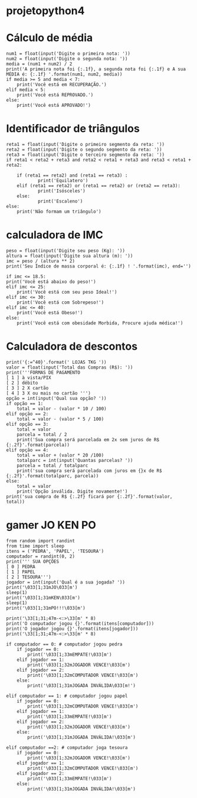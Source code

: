 # projetopython4
# Cálculo de média

    num1 = float(input('Digite o primeira nota: '))
    num2 = float(input('Digite o segunda nota: '))
    media = (num1 + num2) / 2
    print('A primeira nota foi {:.1f}, a segunda nota foi {:.1f} e A sua MÉDIA é: {:.1f} '.format(num1, num2, media))
    if media >= 5 and media < 7:
        print('Você está em RECUPERAÇÃO.')
    elif media < 5:
        print('Você está REPROVADO.')
    else:
        print('Você está APROVADO!')

# Identificador de triângulos

    reta1 = float(input('Digite o primeiro segmento da reta: '))
    reta2 = float(input('Digite o segundo segmento da reta: '))
    reta3 = float(input('Digite o terceiro segmento da reta: '))
    if reta1 < reta2 + reta3 and reta2 < reta1 + reta3 and reta3 < reta1 + reta2:

        if (reta1 == reta2) and (reta1 == reta3) :
                print('Equilatero')
        elif (reta1 == reta2) or (reta1 == reta2) or (reta2 == reta3):
                print('Isósceles')
        else:
                print('Escaleno')
    else:
        print('Não formam um triângulo')

# calculadora de IMC

    peso = float(input('Digite seu peso (Kg): '))
    altura = float(input('Digite sua altura (m): '))
    imc = peso / (altura ** 2)
    print('Seu Índice de massa corporal é: {:.1f} ! '.format(imc), end='')

    if imc <= 18.5:
    print('Você está abaixo do peso!')
    elif imc <= 25:
        print('Você está com seu peso Ideal!')
    elif imc <= 30:
        print('Você está com Sobrepeso!')
    elif imc <= 40:
        print('Você está Obeso!')
    else:
        print('Você está com obesidade Morbida, Procure ajuda médica!')

# Calculadora de descontos
    print('{:=^40}'.format(' LOJAS TKG '))
    valor = float(input('Total das Compras (R$): '))
    print('''FORMAS DE PAGAMENTO
    [ 1 ] à vista/PIX
    [ 2 ] débito
    [ 3 ] 2 X cartão
    [ 4 ] 3 X ou mais no cartão ''')
    opção = int(input('Qual sua opção? '))
    if opção == 1:
        total = valor - (valor * 10 / 100)
    elif opção == 2:
        total = valor - (valor * 5 / 100)
    elif opção == 3:
        total = valor
        parcela = total / 2
        print('Sua compra será parcelada em 2x sem juros de R$ {:.2f}'.format(parcela))
    elif opção == 4:
        total = valor + (valor * 20 /100)
        totalparc = int(input('Quantas parcelas? '))
        parcela = total / totalparc
        print('sua compra será parcelada com juros em {}x de R$ {:.2f}'.format(totalparc, parcela))
    else:
        total = valor
        print('Opção inválida. Digite novamente!')
    print('sua compra de R$ {:.2f} ficará por {:.2f}'.format(valor, total))
# gamer JO KEN PO
    from random import randint
    from time import sleep
    itens = ('PEDRA', 'PAPEL', 'TESOURA')
    computador = randint(0, 2)
    print(''' SUA OPÇÕES
    [ 0 ] PEDRA
    [ 1 ] PAPEL
    [ 2 ] TESOURA''')
    jogador = int(input('Qual é a sua jogada? '))
    print('\033[1;31mJO\033[m')
    sleep(1)
    print('\033[1;31mKEN\033[m')
    sleep(1)
    print('\033[1;31mPO!!!\033[m')

    print('\33[1;31;47m-<:>\33[m' * 8)
    print('O computador jogou {}'.format(itens[computador]))
    print('O jogador jogou {}'.format(itens[jogador]))
    print('\33[1;31;47m-<:>\33[m' * 8)

    if computador == 0: # computador jogou pedra
        if jogador == 0:
            print('\033[1;33mEMPATE!\033[m')
        elif jogador == 1:
            print('\033[1;32mJOGADOR VENCE!\033[m')
        elif jogador == 2:
            print('\033[1;32mCOMPUTADOR VENCE!\033[m')
        else:
            print('\033[1;31mJOGADA INVÁLIDA\033[m!')

    elif computador == 1: # computador jogou papel
        if jogador == 0:
            print('\033[1;32mCOMPUTADOR VENCE!\033[m')
        elif jogador == 1:
            print('\033[1;33mEMPATE!\033[m')
        elif jogador == 2:
            print('\033[1;32mJOGADOR VENCE!\033[m')
        else:
            print('\033[1;31mJOGADA INVÁLIDA!\033[m')

    elif computador ==2: # computador joga tesoura
        if jogador == 0:
            print('\033[1;32mJOGADOR VENCE!\033[m')
        elif jogador == 1:
            print('\033[1;32mCOMPUTADOR VENCE!\033[m')
        elif jogador == 2:
            print('\033[1;33mEMPATE!\033[m')
        else:
            print('\033[1;31mJOGADA INVÁLIDA!\033[m')
